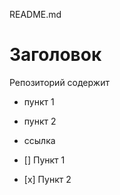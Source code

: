 README.md
# Заголовок

Репозиторий содержит

- пункт 1
- пункт 2
- ссылка

- [] Пункт 1
- [х] Пункт 2
